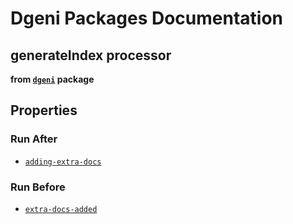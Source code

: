 # Dgeni Packages Documentation


## generateIndex processor 
**from <a href="../../dgeni.md"><code>dgeni</code></a> package**



## Properties


### Run After


* <a href="../../base/processors/adding-extra-docs.md"><code>adding-extra-docs</code></a>




### Run Before


* <a href="../../base/processors/extra-docs-added.md"><code>extra-docs-added</code></a>




